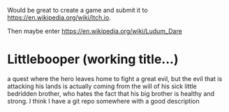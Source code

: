 Would be great to create a game and submit it to https://en.wikipedia.org/wiki/Itch.io.

Then maybe enter https://en.wikipedia.org/wiki/Ludum_Dare

# Littlebooper (working title...)

a quest where the hero leaves home to fight a great evil, but the evil that is attacking his lands is actually coming from the will of his sick little bedridden brother, who hates the fact that his big brother is healthy and strong. I think I have a git repo somewhere with a good description